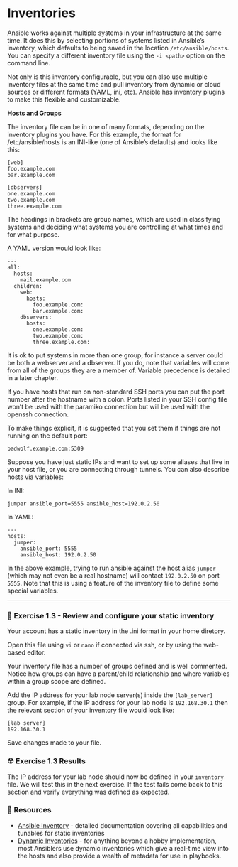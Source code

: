 # Inventories

Ansible works against multiple systems in your infrastructure at the same time. It does this by 
selecting portions of systems listed in Ansible’s inventory, which defaults to being saved in 
the location `/etc/ansible/hosts`. You can specify a different inventory file using the 
`-i <path>` option on the command line.

Not only is this inventory configurable, but you can also use multiple inventory files at the same 
time and pull inventory from dynamic or cloud sources or different formats (YAML, ini, etc).
Ansible has inventory plugins to make this flexible and customizable.

**Hosts and Groups**

The inventory file can be in one of many formats, depending on the inventory plugins you have. 
For this example, the format for /etc/ansible/hosts is an INI-like (one of Ansible’s defaults) 
and looks like this:

```
[web]
foo.example.com
bar.example.com
 
[dbservers]
one.example.com
two.example.com
three.example.com
```

The headings in brackets are group names, which are used in classifying systems and deciding what 
systems you are controlling at what times and for what purpose.

A YAML version would look like:

```
---
all:
  hosts:
    mail.example.com
  children:
    web:
      hosts:
        foo.example.com:
        bar.example.com:
    dbservers:
      hosts:
        one.example.com:
        two.example.com:
        three.example.com:
```
 
It is ok to put systems in more than one group, for instance a server could be both a webserver and a 
dbserver. If you do, note that variables will come from all of the groups they are a member of. Variable 
precedence is detailed in a later chapter.

If you have hosts that run on non-standard SSH ports you can put the port number after the hostname with 
a colon. Ports listed in your SSH config file won’t be used with the paramiko connection but will be used with 
the openssh connection.

To make things explicit, it is suggested that you set them if things are not running on the default port:

```
badwolf.example.com:5309
```
 
Suppose you have just static IPs and want to set up some aliases that live in your host file, or you are 
connecting through tunnels. You can also describe hosts via variables:

In INI:

```
jumper ansible_port=5555 ansible_host=192.0.2.50
``` 

In YAML:

```
---
hosts:
  jumper:
    ansible_port: 5555
    ansible_host: 192.0.2.50
```

In the above example, trying to run ansible against the host alias `jumper` (which may not even be a real hostname) 
will contact `192.0.2.50` on port `5555`. Note that this is using a feature of the inventory file to define some 
special variables.


<hr>

### 💪  Exercise 1.3 - Review and configure your static inventory

Your account has a static inventory in the .ini format in your home diretory.

Open this file using `vi` or `nano` if connected via ssh, or by using the web-based editor.

Your inventory file has a number of groups defined and is well commented.  Notice how groups can have a 
parent/child relationship and where variables within a group scope are defined.

Add the IP address for your lab node server(s) inside the `[lab_server]` group.  For example, if the IP address
for your lab node is `192.168.30.1` then the relevant section of your inventory file would look like:

```
[lab_server]
192.168.30.1
```

Save changes made to your file.

### ☢ Exercise 1.3 Results

The IP address for your lab node should now be defined in your `inventory` file.
We will test this in the next exercise.  If the test fails come back to this section and verify everything
was defined as expected.


### 📗 Resources

 - [Ansible Inventory](http://docs.ansible.com/ansible/latest/intro_inventory.html) - detailed documentation
   covering all capabilities and tunables for static inventories
 - [Dynamic Inventories](http://docs.ansible.com/ansible/latest/intro_dynamic_inventory.html) - for anything
   beyond a hobby implementation, most Ansiblers use dynamic inventories which give a real-time view into the
   hosts and also provide a wealth of metadata for use in playbooks.

